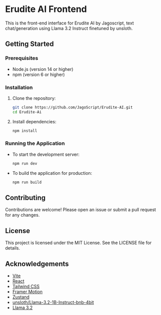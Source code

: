 # Erudite AI Frontend

This is the front-end interface for Erudite AI by Jagoscript, text chat/generation using Llama 3.2 Instruct finetuned by unsloth.

## Getting Started

### Prerequisites

- Node.js (version 14 or higher)
- npm (version 6 or higher)

### Installation

1. Clone the repository:
    ```sh
    git clone https://github.com/JagoScript/Erudite-AI.git
    cd Erudite-Ai
    ```

2. Install dependencies:
    ```sh
    npm install
    ```

### Running the Application

- To start the development server:
    ```sh
    npm run dev
    ```

- To build the application for production:
    ```sh
    npm run build
    ```

## Contributing

Contributions are welcome! Please open an issue or submit a pull request for any changes.

## License

This project is licensed under the MIT License. See the LICENSE file for details.

## Acknowledgements

- [Vite](https://vitejs.dev/)
- [React](https://reactjs.org/)
- [Tailwind CSS](https://tailwindcss.com/)
- [Framer Motion](https://www.framer.com/motion/)
- [Zustand](https://github.com/pmndrs/zustand)
- [unsloth/Llama-3.2-1B-Instruct-bnb-4bit](https://huggingface.co/unsloth/Llama-3.2-1B-Instruct-bnb-4bit)
- [Llama 3.2](https://huggingface.co/meta-llama/Llama-3.2-1B)